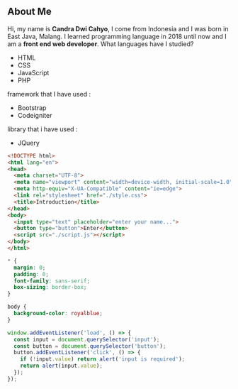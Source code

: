 ## About Me

Hi, my name is **Candra Dwi Cahyo**, I come from Indonesia and I was born in East Java, Malang.  I learned programming language in 2018 until now and I am a **front end web developer**.  What languages ​​have I studied?
* HTML
* CSS 
* JavaScript
* PHP

framework that I have used :
* Bootstrap
* Codeigniter

library that i have used :
* JQuery

```HTML
<!DOCTYPE html>
<html lang="en">
<head>
  <meta charset="UTF-8">
  <meta name="viewport" content="width=device-width, initial-scale=1.0">
  <meta http-equiv="X-UA-Compatible" content="ie=edge">
  <link rel="stylesheet" href="./style.css">
  <title>Introduction</title>
</head>
<body>
  <input type="text" placeholder="enter your name...">
  <button type="button">Enter</button>
  <script src="./script.js"></script>
</body>
</html>
```
```CSS
* {
  margin: 0;
  padding: 0;
  font-family: sans-serif;
  box-sizing: border-box;
}

body { 
  background-color: royalblue; 
}
```
```javascript
window.addEventListener('load', () => {
  const input = document.querySelector('input');
  const button = document.querySelector('button');
  button.addEventListener('click', () => {
    if (!input.value) return alert('input is required');
    return alert(input.value);
  });
});
```
